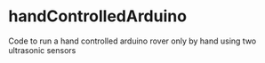 # handControlledArduino


Code to run a hand controlled arduino rover only by hand using two ultrasonic sensors
